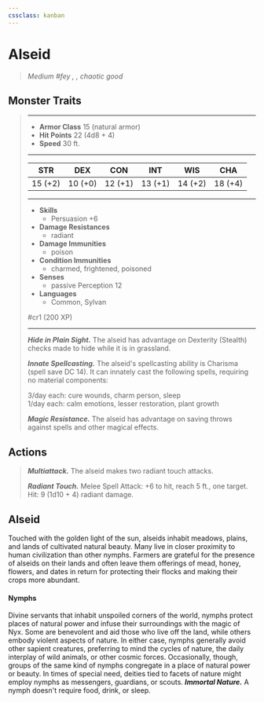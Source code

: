 ```yaml
---
cssclass: kanban
---
```


# Alseid
>*Medium #fey , , chaotic good*
## Monster Traits
>___
>- **Armor Class** 15 (natural armor)
>- **Hit Points** 22 (4d8 + 4)
>- **Speed** 30 ft.
>___
>|STR|DEX|CON|INT|WIS|CHA|
>|:---:|:---:|:---:|:---:|:---:|:---:|
>|15 (+2)|10 (+0)|12 (+1)|13 (+1)|14 (+2)|18 (+4)|
>___
>- **Skills**
>	 - Persuasion +6
>- **Damage Resistances**
>	 - radiant
>- **Damage Immunities**
>	 - poison
>- **Condition Immunities**
>	 - charmed, frightened, poisoned
>- **Senses**
>	 - passive Perception 12
>- **Languages**
>	 - Common, Sylvan
>
> #cr1 (200 XP)
>___
>***Hide in Plain Sight.*** The alseid has advantage on Dexterity (Stealth) checks made to hide while it is in grassland.  
>
>***Innate Spellcasting.*** The alseid's spellcasting ability is Charisma (spell save DC 14). It can innately cast the following spells, requiring no material components:  
>
>3/day each: cure wounds, charm person, sleep  
>1/day each: calm emotions, lesser restoration, plant growth  
>
>
>***Magic Resistance.*** The alseid has advantage on saving throws against spells and other magical effects.  
>
## Actions
>***Multiattack.*** The alseid makes two radiant touch attacks.  
>
>***Radiant Touch.*** Melee Spell Attack: +6 to hit, reach 5 ft., one target. Hit: 9 (1d10 + 4) radiant damage.
## Alseid
Touched with the golden light of the sun, alseids inhabit meadows, plains, and lands of cultivated natural beauty. Many live in closer proximity to human civilization than other nymphs. Farmers are grateful for the presence of alseids on their lands and often leave them offerings of mead, honey, flowers, and dates in return for protecting their flocks and making their crops more abundant.
#### Nymphs
Divine servants that inhabit unspoiled corners of the world, nymphs protect places of natural power and infuse their surroundings with the magic of Nyx. Some are benevolent and aid those who live off the land, while others embody violent aspects of nature. In either case, nymphs generally avoid other sapient creatures, preferring to mind the cycles of nature, the daily interplay of wild animals, or other cosmic forces. Occasionally, though, groups of the same kind of nymphs congregate in a place of natural power or beauty. In times of special need, deities tied to facets of nature might employ nymphs as messengers, guardians, or scouts.
***Immortal Nature.*** A nymph doesn't require food, drink, or sleep.